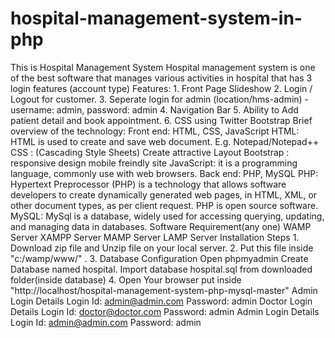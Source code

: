 # hospital-management-system-in-php
This is Hospital Management System Hospital management system is one of the best software that manages various activities in hospital that has 3 login features (account type)  Features: 1. Front Page Slideshow 2. Login / Logout for customer. 3. Seperate login for admin (location/hms-admin) - username: admin, password: admin 4. Navigation Bar 5. Ability to Add patient detail and book appointment. 6. CSS using Twitter Bootstrap  Brief overview of the technology: Front end: HTML, CSS, JavaScript  HTML: HTML is used to create and save web document. E.g. Notepad/Notepad++ CSS : (Cascading Style Sheets) Create attractive Layout Bootstrap : responsive design mobile freindly site JavaScript: it is a programming language, commonly use with web browsers. Back end: PHP, MySQL  PHP: Hypertext Preprocessor (PHP) is a technology that allows software developers to create dynamically generated web pages, in HTML, XML, or other document types, as per client request. PHP is open source software. MySQL: MySql is a database, widely used for accessing querying, updating, and managing data in databases. Software Requirement(any one) WAMP Server XAMPP Server MAMP Server LAMP Server Installation Steps 1. Download zip file and Unzip file on your local server. 2. Put this file inside "c:/wamp/www/" . 3. Database Configuration Open phpmyadmin Create Database named hospital. Import database hospital.sql from downloaded folder(inside database) 4. Open Your browser put inside "http://localhost/hospital-management-system-php-mysql-master"  Admin Login Details Login Id: admin@admin.com Password: admin  Doctor Login Details Login Id: doctor@doctor.com Password: admin  Admin Login Details Login Id: admin@admin.com Password: admin

